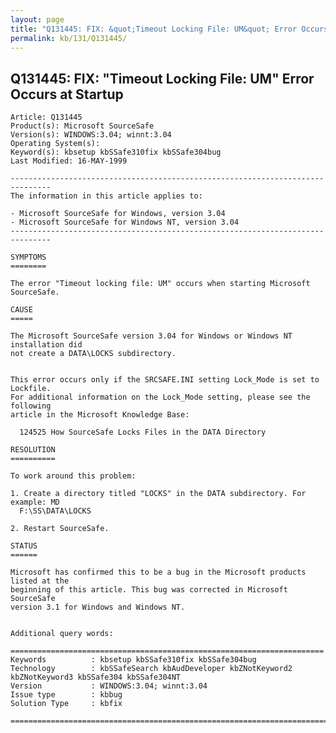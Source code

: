 ```yaml
---
layout: page
title: "Q131445: FIX: &quot;Timeout Locking File: UM&quot; Error Occurs at Startup"
permalink: kb/131/Q131445/
---
```


## Q131445: FIX: &quot;Timeout Locking File: UM&quot; Error Occurs at Startup

	Article: Q131445
	Product(s): Microsoft SourceSafe
	Version(s): WINDOWS:3.04; winnt:3.04
	Operating System(s): 
	Keyword(s): kbsetup kbSSafe310fix kbSSafe304bug
	Last Modified: 16-MAY-1999
	
	-------------------------------------------------------------------------------
	The information in this article applies to:
	
	- Microsoft SourceSafe for Windows, version 3.04 
	- Microsoft SourceSafe for Windows NT, version 3.04 
	-------------------------------------------------------------------------------
	
	SYMPTOMS
	========
	
	The error "Timeout locking file: UM" occurs when starting Microsoft SourceSafe.
	
	CAUSE
	=====
	
	The Microsoft SourceSafe version 3.04 for Windows or Windows NT installation did
	not create a DATA\LOCKS subdirectory.
	
	
	This error occurs only if the SRCSAFE.INI setting Lock_Mode is set to Lockfile.
	For additional information on the Lock_Mode setting, please see the following
	article in the Microsoft Knowledge Base:
	
	  124525 How SourceSafe Locks Files in the DATA Directory
	
	RESOLUTION
	==========
	
	To work around this problem:
	
	1. Create a directory titled "LOCKS" in the DATA subdirectory. For example: MD
	  F:\SS\DATA\LOCKS
	
	2. Restart SourceSafe.
	
	STATUS
	======
	
	Microsoft has confirmed this to be a bug in the Microsoft products listed at the
	beginning of this article. This bug was corrected in Microsoft SourceSafe
	version 3.1 for Windows and Windows NT.
	
	
	Additional query words:
	
	======================================================================
	Keywords          : kbsetup kbSSafe310fix kbSSafe304bug 
	Technology        : kbSSafeSearch kbAudDeveloper kbZNotKeyword2 kbZNotKeyword3 kbSSafe304 kbSSafe304NT
	Version           : WINDOWS:3.04; winnt:3.04
	Issue type        : kbbug
	Solution Type     : kbfix
	
	=============================================================================
	
